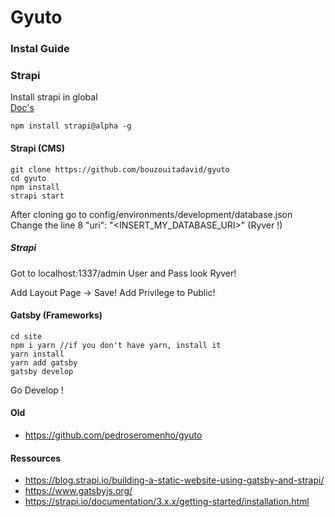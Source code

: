 # Gyuto

### Instal Guide
### Strapi
Install strapi in global  
[Doc's](https://strapi.io/documentation/3.x.x/getting-started/installation.html#requirements)
```
npm install strapi@alpha -g
```
#### Strapi (CMS)
```
git clone https://github.com/bouzouitadavid/gyuto
cd gyuto
npm install
strapi start
```
After cloning go to config/environments/development/database.json  
Change the line 8 "uri": "<INSERT_MY_DATABASE_URI>" (Ryver !)

##### Strapi
Got to localhost:1337/admin
User and Pass look Ryver!

Add Layout Page -> Save!
Add Privilege to Public!

#### Gatsby (Frameworks)
```
cd site
npm i yarn //if you don't have yarn, install it
yarn install 
yarn add gatsby
gatsby develop
```
Go Develop !

#### Old
- https://github.com/pedroseromenho/gyuto
#### Ressources
- https://blog.strapi.io/building-a-static-website-using-gatsby-and-strapi/
- https://www.gatsbyjs.org/
- https://strapi.io/documentation/3.x.x/getting-started/installation.html
